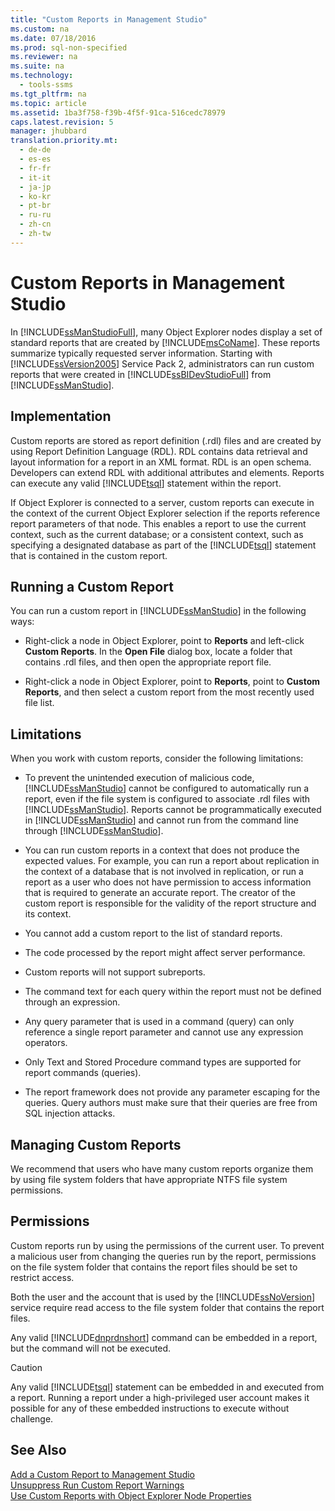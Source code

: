 ```yaml
---
title: "Custom Reports in Management Studio"
ms.custom: na
ms.date: 07/18/2016
ms.prod: sql-non-specified
ms.reviewer: na
ms.suite: na
ms.technology: 
  - tools-ssms
ms.tgt_pltfrm: na
ms.topic: article
ms.assetid: 1ba3f758-f39b-4f5f-91ca-516cedc78979
caps.latest.revision: 5
manager: jhubbard
translation.priority.mt: 
  - de-de
  - es-es
  - fr-fr
  - it-it
  - ja-jp
  - ko-kr
  - pt-br
  - ru-ru
  - zh-cn
  - zh-tw
---
```

# Custom Reports in Management Studio
In [!INCLUDE[ssManStudioFull](../content/includes/ssManStudioFull_md.md)], many Object Explorer nodes display a set of standard reports that are created by [!INCLUDE[msCoName](../content/includes/msCoName_md.md)]. These reports summarize typically requested server information. Starting with [!INCLUDE[ssVersion2005](../content/includes/ssVersion2005_md.md)] Service Pack 2, administrators can run custom reports that were created in [!INCLUDE[ssBIDevStudioFull](../content/includes/ssBIDevStudioFull_md.md)] from [!INCLUDE[ssManStudio](../content/includes/ssManStudio_md.md)].  
  
## Implementation  
Custom reports are stored as report definition (.rdl) files and are created by using Report Definition Language (RDL). RDL contains data retrieval and layout information for a report in an XML format. RDL is an open schema. Developers can extend RDL with additional attributes and elements. Reports can execute any valid [!INCLUDE[tsql](../content/includes/tsql_md.md)] statement within the report.  
  
If Object Explorer is connected to a server, custom reports can execute in the context of the current Object Explorer selection if the reports reference report parameters of that node. This enables a report to use the current context, such as the current database; or a consistent context, such as specifying a designated database as part of the [!INCLUDE[tsql](../content/includes/tsql_md.md)] statement that is contained in the custom report.  
  
## Running a Custom Report  
You can run a custom report in [!INCLUDE[ssManStudio](../content/includes/ssManStudio_md.md)] in the following ways:  
  
-   Right-click a node in Object Explorer, point to **Reports** and left-click **Custom Reports**. In the **Open File** dialog box, locate a folder that contains .rdl files, and then open the appropriate report file.  
  
-   Right-click a node in Object Explorer, point to **Reports**, point to **Custom Reports**, and then select a custom report from the most recently used file list.  
  
## Limitations  
When you work with custom reports, consider the following limitations:  
  
-   To prevent the unintended execution of malicious code, [!INCLUDE[ssManStudio](../content/includes/ssManStudio_md.md)] cannot be configured to automatically run a report, even if the file system is configured to associate .rdl files with [!INCLUDE[ssManStudio](../content/includes/ssManStudio_md.md)]. Reports cannot be programmatically executed in [!INCLUDE[ssManStudio](../content/includes/ssManStudio_md.md)] and cannot run from the command line through [!INCLUDE[ssManStudio](../content/includes/ssManStudio_md.md)].  
  
-   You can run custom reports in a context that does not produce the expected values. For example, you can run a report about replication in the context of a database that is not involved in replication, or run a report as a user who does not have permission to access information that is required to generate an accurate report. The creator of the custom report is responsible for the validity of the report structure and its context.  
  
-   You cannot add a custom report to the list of standard reports.  
  
-   The code processed by the report might affect server performance.  
  
-   Custom reports will not support subreports.  
  
-   The command text for each query within the report must not be defined through an expression.  
  
-   Any query parameter that is used in a command (query) can only reference a single report parameter and cannot use any expression operators.  
  
-   Only Text and Stored Procedure command types are supported for report commands (queries).  
  
-   The report framework does not provide any parameter escaping for the queries. Query authors must make sure that their queries are free from SQL injection attacks.  
  
## Managing Custom Reports  
We recommend that users who have many custom reports organize them by using file system folders that have appropriate NTFS file system permissions.  
  
## Permissions  
Custom reports run by using the permissions of the current user. To prevent a malicious user from changing the queries run by the report, permissions on the file system folder that contains the report files should be set to restrict access.  
  
Both the user and the account that is used by the [!INCLUDE[ssNoVersion](../content/includes/ssNoVersion_md.md)] service require read access to the file system folder that contains the report files.  
  
Any valid [!INCLUDE[dnprdnshort](../content/includes/dnprdnshort_md.md)] command can be embedded in a report, but the command will not be executed.  
  
> [!CAUTION]  
> Any valid [!INCLUDE[tsql](../content/includes/tsql_md.md)] statement can be embedded in and executed from a report. Running a report under a high-privileged user account makes it possible for any of these embedded instructions to execute without challenge.  
  

  
## See Also  
[Add a Custom Report to Management Studio](../content/Add-a-Custom-Report-to-Management-Studio.md)  
[Unsuppress Run Custom Report Warnings](../content/Unsuppress-Run-Custom-Report-Warnings.md)  
[Use Custom Reports with Object Explorer Node Properties](../content/Use-Custom-Reports-with-Object-Explorer-Node-Properties.md)  
  
